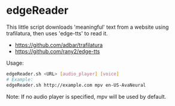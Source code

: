 # edgeReader

This little script downloads 'meaningful' text from a website using trafilatura,
then uses 'edge-tts' to read it.

- https://github.com/adbar/trafilatura
- https://github.com/rany2/edge-tts

 Usage:
 ```bash
edgeReader.sh <URL> [audio_player] [voice]
# Example:
edgeReader.sh http://example.com mpv en-US-AvaNeural
   ```

 Note:
   If no audio player is specified, mpv will be used by default.

